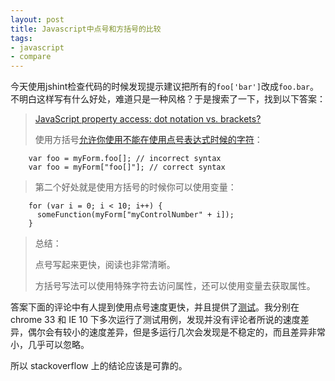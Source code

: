 ```yaml
---
layout: post
title: Javascript中点号和方括号的比较
tags:
- javascript
- compare
---
```


今天使用jshint检查代码的时候发现提示建议把所有的`foo['bar']`改成`foo.bar`。不明白这样写有什么好处，难道只是一种风格？于是搜索了一下，找到以下答案：

>[JavaScript property access: dot notation vs. brackets?](http://stackoverflow.com/questions/4968406/javascript-property-access-dot-notation-vs-brackets)
>
>使用方括号[允许你使用不能在使用点号表达式时候的字符](http://www.dev-archive.net/articles/js-dot-notation/)：
>
        var foo = myForm.foo[]; // incorrect syntax
        var foo = myForm["foo[]"]; // correct syntax

>第二个好处就是使用方括号的时候你可以使用变量：
>        
        for (var i = 0; i < 10; i++) {
          someFunction(myForm["myControlNumber" + i]);
        }
>       
>总结：
>        
>点号写起来更快，阅读也非常清晰。
>
>方括号写法可以使用特殊字符去访问属性，还可以使用变量去获取属性。

答案下面的评论中有人提到使用点号速度更快，并且提供了[测试](http://jsperf.com/dot-notation-vs-bracket-notation/2)。我分别在 chrome 33 和 IE 10 下多次运行了测试用例，发现并没有评论者所说的速度差异，偶尔会有较小的速度差异，但是多运行几次会发现是不稳定的，而且差异非常小，几乎可以忽略。

所以 stackoverflow 上的结论应该是可靠的。
